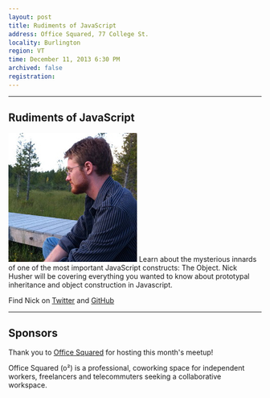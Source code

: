 ```yaml
---
layout: post
title: Rudiments of JavaScript
address: Office Squared, 77 College St.
locality: Burlington
region: VT
time: December 11, 2013 6:30 PM
archived: false
registration: 
---
```


---
## Rudiments of JavaScript

![Nick Husher](/images/speakers/nick_husher.jpg)
Learn about the mysterious innards of one of the most important JavaScript constructs: The Object. Nick Husher will be covering everything you wanted to know about prototypal inheritance and object construction in Javascript.

Find Nick on [Twitter](https://twitter.com/teslanick) and [GitHub](https://githue.com/nhusher)

---
## Sponsors

Thank you to [Office Squared](http://www.officesquaredvt.com/) for hosting this month's meetup!

Office Squared (o&sup2;) is a professional, coworking space for independent workers, freelancers and telecommuters seeking a collaborative workspace.
